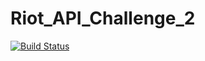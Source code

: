 # Riot_API_Challenge_2

[![Build Status](https://travis-ci.org/drood1/Riot_API_Challenge_2.svg?branch=master)](https://travis-ci.org/drood1/Riot_API_Challenge_2)

